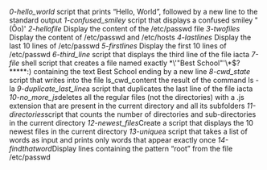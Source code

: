 *0-hello_world* script that prints “Hello, World”, followed by a new line to the standard output
*1-confused_smiley* script that displays a confused smiley "(Ôo)'
*2-hellofile* Display the content of the /etc/passwd file
*3-twofiles* Display the content of /etc/passwd and /etc/hosts
*4-lastlines* Display the last 10 lines of /etc/passwd
*5-firstlines* Display the first 10 lines of /etc/passwd
*6-third_line* script that displays the third line of the file iacta
*7-file* shell script that creates a file named exactly \*\\'"Best School"\'\\*$\?\*\*\*\*\*:) containing the text Best School ending by a new line
*8-cwd_state* script that writes into the file ls_cwd_content the result of the command ls -la
*9-duplicate_last_line*a script that duplicates the last line of the file iacta
*10-no_more_js*deletes all the regular files (not the directories) with a .js extension that are present in the current directory and all its subfolders
*11-directories*script that counts the number of directories and sub-directories in the current directory
*12-newest_files*Create a script that displays the 10 newest files in the current directory
*13-unique*a script that takes a list of words as input and prints only words that appear exactly once
*14-findthatword*Display lines containing the pattern “root” from the file /etc/passwd